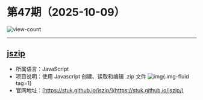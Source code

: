 # 第47期（2025-10-09）

![view-count](https://count.getloli.com/@xiaoxuan6-weekly-20251009)

---
## [jszip](https://github.com/Stuk/jszip)
- 所属语言：JavaScript
- 项目说明：使用 Javascript 创建、读取和编辑 .zip 文件
![img](https://mirror.ghproxy.com/https://raw.githubusercontent.com/xiaoxuan6/weekly/main/docs/static/images/2025-10-09/1760010948.png){.img-fluid tag=1}
- 官网地址：[https://stuk.github.io/jszip/](https://stuk.github.io/jszip/)
